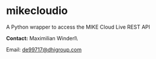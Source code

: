 # mikecloudio
A Python wrapper to access the MIKE Cloud Live REST API


**Contact:** 
Maximilian Winderl\
  
Email: de99717@dhigroup.com

